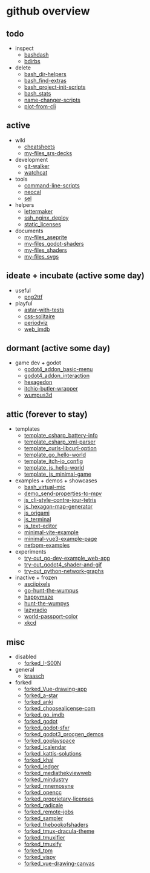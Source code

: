 
# github overview

## todo

 - inspect
   - [bashdash](https://github.com/kraasch/bashdash)
   - [bdirbs](https://github.com/kraasch/bdirbs)
 - delete
   - [bash_dir-helpers](https://github.com/kraasch/bash_dir-helpers)
   - [bash_find-extras](https://github.com/kraasch/bash_find-extras)
   - [bash_project-init-scripts](https://github.com/kraasch/bash_project-init-scripts)
   - [bash_stats](https://github.com/kraasch/bash_stats)
   - [name-changer-scripts](https://github.com/kraasch/name-changer-scripts)
   - [plot-from-cli](https://github.com/kraasch/plot-from-cli)

## active

 - wiki
   - [cheatsheets](https://github.com/kraasch/cheatsheets)
   - [my-files_srs-decks](https://github.com/kraasch/my-files_srs-decks)
 - development
   - [git-walker](https://github.com/kraasch/git-walker)
   - [watchcat](https://github.com/kraasch/watchcat)
 - tools
   - [command-line-scripts](https://github.com/kraasch/command-line-scripts)
   - [neocal](https://github.com/kraasch/neocal)
   - [sel](https://github.com/kraasch/sel)
 - helpers
   - [lettermaker](https://github.com/kraasch/lettermaker)
   - [ssh_nginx_deploy](https://github.com/kraasch/ssh_nginx_deploy)
   - [static_licenses](https://github.com/kraasch/static_licenses)
 - documents
   - [my-files_aseprite](https://github.com/kraasch/my-files_aseprite)
   - [my-files_godot-shaders](https://github.com/kraasch/my-files_godot-shaders)
   - [my-files_shaders](https://github.com/kraasch/my-files_shaders)
   - [my-files_svgs](https://github.com/kraasch/my-files_svgs)

## ideate + incubate (active some day)

 - useful
   - [png2ttf](https://github.com/kraasch/png2ttf)
 - playful
   - [astar-with-tests](https://github.com/kraasch/astar-with-tests)
   - [css-solitaire](https://github.com/kraasch/css-solitaire)
   - [periodviz](https://github.com/kraasch/periodviz)
   - [web_imdb](https://github.com/kraasch/web_imdb)

## dormant (active some day)

 - game dev + godot
   - [godot4_addon_basic-menu](https://github.com/kraasch/godot4_addon_basic-menu)
   - [godot4_addon_interaction](https://github.com/kraasch/godot4_addon_interaction)
   - [hexagedon](https://github.com/kraasch/hexagedon)
   - [itchio-butler-wrapper](https://github.com/kraasch/itchio-butler-wrapper)
   - [wumpus3d](https://github.com/kraasch/wumpus3d)

## attic (forever to stay)

 - templates
   - [template_csharp_battery-info](https://github.com/kraasch/template_csharp_battery-info)
   - [template_csharp_xml-parser](https://github.com/kraasch/template_csharp_xml-parser)
   - [template_curls-libcurl-option](https://github.com/kraasch/template_curls-libcurl-option)
   - [template_go_hello-world](https://github.com/kraasch/template_go_hello-world)
   - [template_itch-io_config](https://github.com/kraasch/template_itch-io_config)
   - [template_js_hello-world](https://github.com/kraasch/template_js_hello-world)
   - [template_js_minimal-game](https://github.com/kraasch/template_js_minimal-game)
 - examples + demos + showcases
   - [bash_virtual-mic](https://github.com/kraasch/bash_virtual-mic)
   - [demo_send-properties-to-mpv](https://github.com/kraasch/demo_send-properties-to-mpv)
   - [js_cli-style-contre-jour-tetris](https://github.com/kraasch/js_cli-style-contre-jour-tetris)
   - [js_hexagon-map-generator](https://github.com/kraasch/js_hexagon-map-generator)
   - [js_origami](https://github.com/kraasch/js_origami)
   - [js_terminal](https://github.com/kraasch/js_terminal)
   - [js_text-editor](https://github.com/kraasch/js_text-editor)
   - [minimal-vite-example](https://github.com/kraasch/minimal-vite-example)
   - [minimal-vue3-example-page](https://github.com/kraasch/minimal-vue3-example-page)
   - [netbpm-examples](https://github.com/kraasch/netbpm-examples)
 - experiments
   - [try-out_go-dev-example_web-app](https://github.com/kraasch/try-out_go-dev-example_web-app)
   - [try-out_godot4_shader-and-gif](https://github.com/kraasch/try-out_godot4_shader-and-gif)
   - [try-out_python-network-graphs](https://github.com/kraasch/try-out_python-network-graphs)
 - inactive + frozen
   - [asciipixels](https://github.com/kraasch/asciipixels)
   - [go-hunt-the-wumpus](https://github.com/kraasch/go-hunt-the-wumpus)
   - [happymaze](https://github.com/kraasch/happymaze)
   - [hunt-the-wumpys](https://github.com/kraasch/hunt-the-wumpys)
   - [lazyradio](https://github.com/kraasch/lazyradio)
   - [world-passport-color](https://github.com/kraasch/world-passport-color)
   - [xkcd](https://github.com/kraasch/xkcd)

## misc

 - disabled
   - [forked_I-S00N](https://github.com/kraasch/forked_I-S00N)
 - general
   - [kraasch](https://github.com/kraasch/kraasch)
 - forked
   - [forked_Vue-drawing-app](https://github.com/kraasch/forked_Vue-drawing-app)
   - [forked_a-star](https://github.com/kraasch/forked_a-star)
   - [forked_anki](https://github.com/kraasch/forked_anki)
   - [forked_choosealicense-com](https://github.com/kraasch/forked_choosealicense-com)
   - [forked_go_imdb](https://github.com/kraasch/forked_go_imdb)
   - [forked_godot](https://github.com/kraasch/forked_godot)
   - [forked_godot-sfxr](https://github.com/kraasch/forked_godot-sfxr)
   - [forked_godot3_procgen_demos](https://github.com/kraasch/forked_godot3_procgen_demos)
   - [forked_goplayspace](https://github.com/kraasch/forked_goplayspace)
   - [forked_icalendar](https://github.com/kraasch/forked_icalendar)
   - [forked_kattis-solutions](https://github.com/kraasch/forked_kattis-solutions)
   - [forked_khal](https://github.com/kraasch/forked_khal)
   - [forked_ledger](https://github.com/kraasch/forked_ledger)
   - [forked_mediathekviewweb](https://github.com/kraasch/forked_mediathekviewweb)
   - [forked_mindustry](https://github.com/kraasch/forked_mindustry)
   - [forked_mnemosyne](https://github.com/kraasch/forked_mnemosyne)
   - [forked_opencc](https://github.com/kraasch/forked_opencc)
   - [forked_proprietary-licenses](https://github.com/kraasch/forked_proprietary-licenses)
   - [forked_radicale](https://github.com/kraasch/forked_radicale)
   - [forked_remote-jobs](https://github.com/kraasch/forked_remote-jobs)
   - [forked_sampler](https://github.com/kraasch/forked_sampler)
   - [forked_thebookofshaders](https://github.com/kraasch/forked_thebookofshaders)
   - [forked_tmux-dracula-theme](https://github.com/kraasch/forked_tmux-dracula-theme)
   - [forked_tmuxifier](https://github.com/kraasch/forked_tmuxifier)
   - [forked_tmuxify](https://github.com/kraasch/forked_tmuxify)
   - [forked_tpm](https://github.com/kraasch/forked_tpm)
   - [forked_vispy](https://github.com/kraasch/forked_vispy)
   - [forked_vue-drawing-canvas](https://github.com/kraasch/forked_vue-drawing-canvas)

